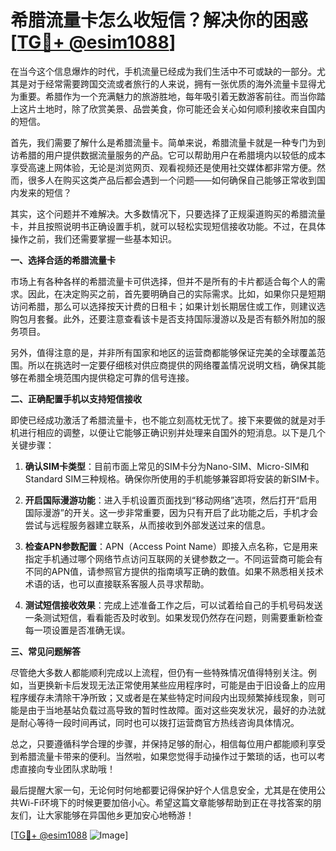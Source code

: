 # 希腊流量卡怎么收短信？解决你的困惑[[TG💪+ @esim1088](https://t.me/s/esim1088)]

在当今这个信息爆炸的时代，手机流量已经成为我们生活中不可或缺的一部分。尤其是对于经常需要跨国交流或者旅行的人来说，拥有一张优质的海外流量卡显得尤为重要。希腊作为一个充满魅力的旅游胜地，每年吸引着无数游客前往。而当你踏上这片土地时，除了欣赏美景、品尝美食，你可能还会关心如何顺利接收来自国内的短信。

首先，我们需要了解什么是希腊流量卡。简单来说，希腊流量卡就是一种专门为到访希腊的用户提供数据流量服务的产品。它可以帮助用户在希腊境内以较低的成本享受高速上网体验，无论是浏览网页、观看视频还是使用社交媒体都非常方便。然而，很多人在购买这类产品后都会遇到一个问题——如何确保自己能够正常收到国内发来的短信？

其实，这个问题并不难解决。大多数情况下，只要选择了正规渠道购买的希腊流量卡，并且按照说明书正确设置手机，就可以轻松实现短信接收功能。不过，在具体操作之前，我们还需要掌握一些基本知识。

**一、选择合适的希腊流量卡**

市场上有各种各样的希腊流量卡可供选择，但并不是所有的卡片都适合每个人的需求。因此，在决定购买之前，首先要明确自己的实际需求。比如，如果你只是短期访问希腊，那么可以选择按天计费的日租卡；如果计划长期居住或工作，则建议选购包月套餐。此外，还要注意查看该卡是否支持国际漫游以及是否有额外附加的服务项目。

另外，值得注意的是，并非所有国家和地区的运营商都能够保证完美的全球覆盖范围。所以在挑选时一定要仔细核对供应商提供的网络覆盖情况说明文档，确保其能够在希腊全境范围内提供稳定可靠的信号连接。

**二、正确配置手机以支持短信接收**

即使已经成功激活了希腊流量卡，也不能立刻高枕无忧了。接下来要做的就是对手机进行相应的调整，以便让它能够正确识别并处理来自国外的短消息。以下是几个关键步骤：

1. **确认SIM卡类型**：目前市面上常见的SIM卡分为Nano-SIM、Micro-SIM和Standard SIM三种规格。确保你所使用的手机能够兼容即将安装的新SIM卡。
   
2. **开启国际漫游功能**：进入手机设置页面找到“移动网络”选项，然后打开“启用国际漫游”的开关。这一步非常重要，因为只有开启了此功能之后，手机才会尝试与远程服务器建立联系，从而接收到外部发送过来的信息。

3. **检查APN参数配置**：APN（Access Point Name）即接入点名称，它是用来指定手机通过哪个网络节点访问互联网的关键参数之一。不同运营商可能会有不同的APN值，请参照官方提供的指南填写正确的数值。如果不熟悉相关技术术语的话，也可以直接联系客服人员寻求帮助。

4. **测试短信接收效果**：完成上述准备工作之后，可以试着给自己的手机号码发送一条测试短信，看看能否及时收到。如果发现仍然存在问题，则需要重新检查每一项设置是否准确无误。

**三、常见问题解答**

尽管绝大多数人都能顺利完成以上流程，但仍有一些特殊情况值得特别关注。例如，当更换新卡后发现无法正常使用某些应用程序时，可能是由于旧设备上的应用程序缓存未清除干净所致；又或者是在某些特定时间段内出现频繁掉线现象，则可能是由于当地基站负载过高导致的暂时性故障。面对这些突发状况，最好的办法就是耐心等待一段时间再试，同时也可以拨打运营商官方热线咨询具体情况。

总之，只要遵循科学合理的步骤，并保持足够的耐心，相信每位用户都能顺利享受到希腊流量卡带来的便利。当然啦，如果您觉得手动操作过于繁琐的话，也可以考虑直接向专业团队求助哦！

最后提醒大家一句，无论何时何地都要记得保护好个人信息安全，尤其是在使用公共Wi-Fi环境下的时候更要加倍小心。希望这篇文章能够帮助到正在寻找答案的朋友们，让大家能够在异国他乡更加安心地畅游！

[[TG💪+ @esim1088](https://t.me/s/esim1088) ![Image](https://i.postimg.cc/4NQfJmqS/Snipaste-2025-05-13-00-14-12.png)]